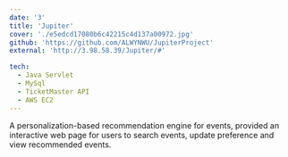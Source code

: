 ```yaml
---
date: '3'
title: 'Jupiter'
cover: './e5edcd17080b6c42215c4d137a00972.jpg'
github: 'https://github.com/ALWYNWU/JupiterProject'
external: 'http://3.98.58.39/Jupiter/#'

tech:
  - Java Servlet
  - MySql
  - TicketMaster API
  - AWS EC2
---
```


A personalization-based recommendation engine for events, provided an interactive web page for users to search events, update
preference and view recommended events.
